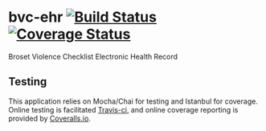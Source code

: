 # bvc-ehr [![Build Status](https://travis-ci.org/daveharmswebdev/bvc-ehr.svg?branch=master)](https://travis-ci.org/daveharmswebdev/bvc-ehr) [![Coverage Status](https://coveralls.io/repos/github/daveharmswebdev/bvc-ehr/badge.svg?branch=master)](https://coveralls.io/github/daveharmswebdev/bvc-ehr?branch=master)

Broset Violence Checklist Electronic Health Record

## Testing
This application relies on Mocha/Chai for testing and Istanbul for coverage. Online testing is facilitated [Travis-ci](https://travis-ci.org), and online coverage reporting is provided by [Coveralls.io](https://coveralls.io/).